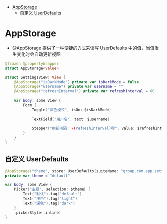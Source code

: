 <!-- @import "[TOC]" {cmd="toc" depthFrom=1 depthTo=6 orderedList=false} -->

<!-- code_chunk_output -->

- [AppStorage](#appstorage)
  - [自定义 UserDefaults](#自定义-userdefaults)

<!-- /code_chunk_output -->


# AppStorage

* @AppStorage 提供了一种便捷的方式来读写 UserDefaults 中的值，当值发生变化时会自动更新视图

```swift
@frozen @propertyWrapper
struct AppStorage<Value>
```

```swift
struct SettingsView: View {
    @AppStorage("isDarkMode") private var isDarkMode = false
    @AppStorage("username") private var username = ""
    @AppStorage("refreshInterval") private var refreshInterval = 60
    
    var body: some View {
        Form {
            Toggle("深色模式", isOn: $isDarkMode)
            
            TextField("用户名", text: $username)
            
            Stepper("刷新间隔: \(refreshInterval)秒", value: $refreshInterval, in: 30...300, step: 30)
        }
    }
}
```

## 自定义 UserDefaults

```swift
@AppStorage("theme", store: UserDefaults(suiteName: "group.com.app.settings"))
private var theme = "default"

var body: some View {
    Picker("主题", selection: $theme) {
        Text("默认").tag("default")
        Text("浅色").tag("light")
        Text("深色").tag("dark")
    }
    .pickerStyle(.inline)
}
```